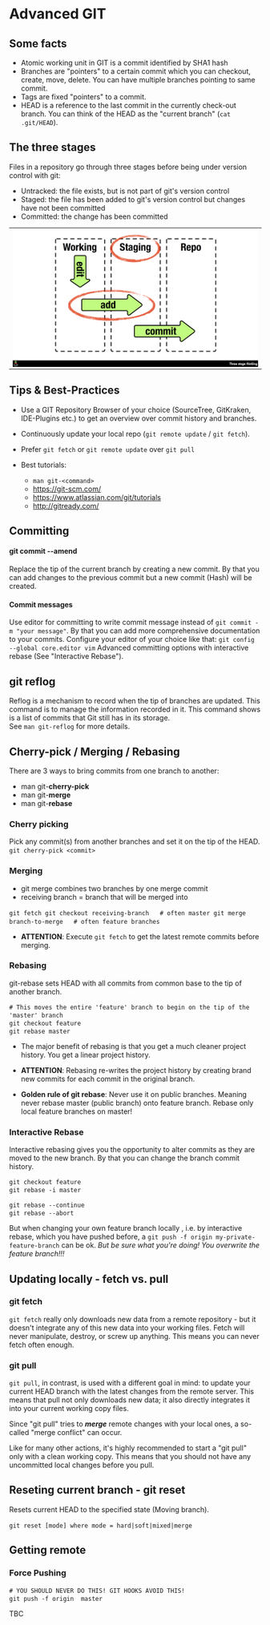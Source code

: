 # Advanced GIT

## Some facts

- Atomic working unit in GIT is a commit identified by SHA1 hash
- Branches are "pointers" to a certain commit which you can checkout, create, move, delete. You can have multiple branches pointing to same commit.
- Tags are fixed "pointers" to a commit.  
- HEAD is a reference to the last commit in the currently check-out branch. You can think of the HEAD as the "current branch" (`cat .git/HEAD`).

## The three stages

Files in a repository go through three stages before being under version control with git:

* Untracked: the file exists, but is not part of git's version control
* Staged: the file has been added to git's version control but changes have not been committed
* Committed: the change has been committed

<table><tr><td>
<img align="center" src="git-staging-diagram.png" title="GIT Stages" width="500">
</td></tr></table>

## Tips & Best-Practices

* Use a GIT Repository Browser of your choice (SourceTree, GitKraken, IDE-Plugins etc.) to get an overview over commit history and branches.

* Continuously update your local repo (`git remote update` / `git fetch`).

* Prefer `git fetch` or `git remote update` over `git pull`

* Best tutorials:
  - `man git-<command>`
  - https://git-scm.com/
  - https://www.atlassian.com/git/tutorials
  - http://gitready.com/


## Committing

#### git commit --amend
Replace the tip of the current branch by creating a new commit.
By that you can add changes to the previous commit but a new commit (Hash) will be created.

#### Commit messages
Use editor for committing to write commit message instead of `git commit -m "your message"`.
By that you can add more comprehensive documentation to your commits.
Configure your editor of your choice like that:
`
git config --global core.editor vim
`
Advanced committing options with interactive rebase (See "Interactive Rebase").

## git reflog

Reflog is a mechanism to record when the tip of branches are updated.
This command is to manage the information recorded in it. This command shows is a list of commits that Git still has in its storage.  
See `man git-reflog` for more details.


## Cherry-pick / Merging / Rebasing

There are 3 ways to bring commits from one branch to another:
* man git-**cherry-pick**
* man git-**merge**
* man git-**rebase**

### Cherry picking
Pick any commit(s) from another branches and set it on the tip of the HEAD.
`git cherry-pick <commit>`

### Merging

* git merge combines two branches by one merge commit
* receiving branch = branch that will be merged into

`
git fetch
git checkout receiving-branch   # often master
git merge branch-to-merge   # often feature branches
`

* **ATTENTION**: Execute `git fetch` to get the latest remote commits before merging.


### Rebasing

git-rebase sets HEAD with all commits from common base to the tip of another branch.

```
# This moves the entire 'feature' branch to begin on the tip of the 'master' branch
git checkout feature
git rebase master
```

* The major benefit of rebasing is that you get a much cleaner project history. You get a linear project history.

* **ATTENTION**: Rebasing re-writes the project history by creating brand new commits for each commit in the original branch.

* **Golden rule of git rebase**:  Never use it on public branches. Meaning never rebase master (public branch) onto feature branch. Rebase only local feature branches on master!

### Interactive Rebase

Interactive rebasing gives you the opportunity to alter commits as they are moved to the new branch. By that you can change the branch commit history.

```
git checkout feature
git rebase -i master
```

```
git rebase --continue
git rebase --abort
```

But when changing your own feature branch locally , i.e. by interactive rebase, which you have pushed before, a `git push -f origin my-private-feature-branch` can be ok. _But be sure what you're doing! You overwrite the feature branch!!!_

## Updating locally - fetch vs. pull

### git fetch

`git fetch` really only downloads new data from a remote repository - but it doesn't integrate any of this new data into your working files. Fetch will never manipulate, destroy, or screw up anything. This means you can never fetch often enough.

### git pull

`git pull`, in contrast, is used with a different goal in mind: to update your current HEAD branch with the latest changes from the remote server. This means that pull not only downloads new data; it also directly integrates it into your current working copy files.

Since "git pull" tries to _**merge**_ remote changes with your local ones, a so-called "merge conflict" can occur.

Like for many other actions, it's highly recommended to start a "git pull" only with a clean working copy. This means that you should not have any uncommitted local changes before you pull.


## Reseting current branch - git reset

Resets current HEAD to the specified state (Moving branch).

`git reset [mode] where mode = hard|soft|mixed|merge`


## Getting remote

### Force Pushing
```
# YOU SHOULD NEVER DO THIS! GIT HOOKS AVOID THIS!
git push -f origin  master
```

TBC
